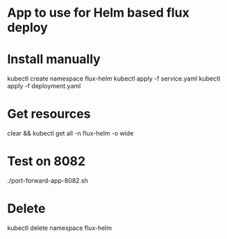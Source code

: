 # App to use for Helm based flux deploy

# Install manually
kubectl create namespace flux-helm
kubectl apply -f service.yaml
kubectl apply -f deployment.yaml

# Get resources
clear && kubectl get all -n flux-helm -o wide

# Test on 8082
./port-forward-app-8082.sh

# Delete
kubectl delete namespace flux-helm

